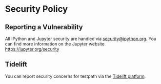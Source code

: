 # Security Policy

## Reporting a Vulnerability

All IPython and Jupyter security are handled via security@ipython.org. 
You can find more information on the Jupyter website. https://jupyter.org/security

## Tidelift

You can report security concerns for testpath via the [Tidelift platform](https://tidelift.com/security). 
